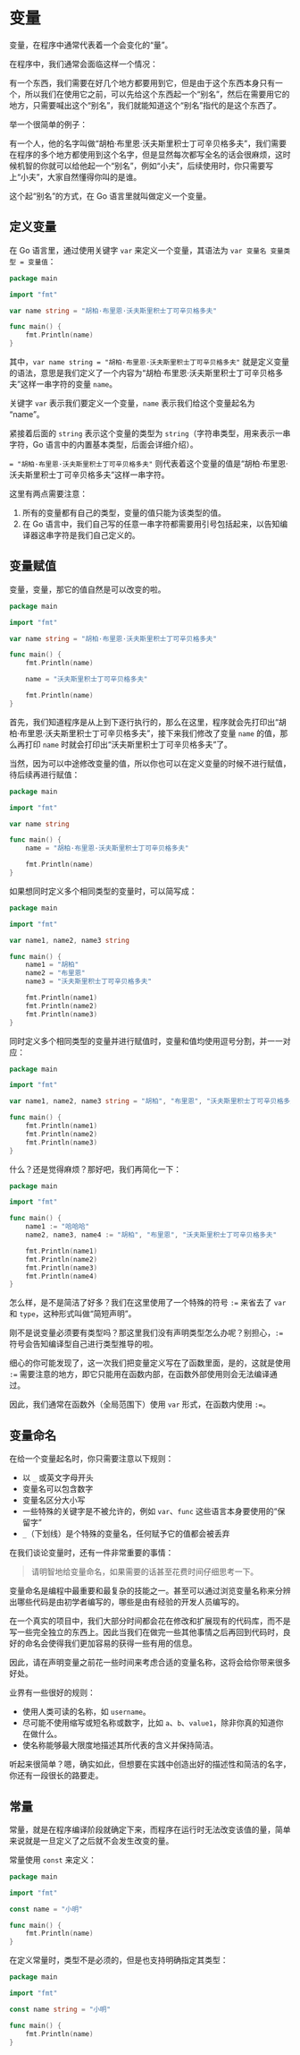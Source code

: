 # 变量

变量，在程序中通常代表着一个会变化的“量”。

在程序中，我们通常会面临这样一个情况：

有一个东西，我们需要在好几个地方都要用到它，但是由于这个东西本身只有一个，所以我们在使用它之前，可以先给这个东西起一个“别名”，然后在需要用它的地方，只需要喊出这个“别名”，我们就能知道这个“别名”指代的是这个东西了。

举一个很简单的例子：

有一个人，他的名字叫做“胡柏·布里恩·沃夫斯里积士丁可辛贝格多夫”，我们需要在程序的多个地方都使用到这个名字，但是显然每次都写全名的话会很麻烦，这时候机智的你就可以给他起一个“别名”，例如“小夫”，后续使用时，你只需要写上“小夫”，大家自然懂得你叫的是谁。

这个起“别名”的方式，在 Go 语言里就叫做定义一个变量。

## 定义变量

在 Go 语言里，通过使用关键字 `var` 来定义一个变量，其语法为 `var 变量名 变量类型 = 变量值`：

```go
package main

import "fmt"

var name string = "胡柏·布里恩·沃夫斯里积士丁可辛贝格多夫"

func main() {
	fmt.Println(name)
}
```

其中，`var name string = "胡柏·布里恩·沃夫斯里积士丁可辛贝格多夫"` 就是定义变量的语法，意思是我们定义了一个内容为“胡柏·布里恩·沃夫斯里积士丁可辛贝格多夫”这样一串字符的变量 `name`。

关键字 `var` 表示我们要定义一个变量，`name` 表示我们给这个变量起名为 “name”。

紧接着后面的 `string` 表示这个变量的类型为 `string`（字符串类型，用来表示一串字符，Go 语言中的内置基本类型，后面会详细介绍）。

`= "胡柏·布里恩·沃夫斯里积士丁可辛贝格多夫"` 则代表着这个变量的值是“胡柏·布里恩·沃夫斯里积士丁可辛贝格多夫”这样一串字符。

这里有两点需要注意：

1. 所有的变量都有自己的类型，变量的值只能为该类型的值。
2. 在 Go 语言中，我们自己写的任意一串字符都需要用引号包括起来，以告知编译器这串字符是我们自己定义的。

## 变量赋值

变量，变量，那它的值自然是可以改变的啦。

```go
package main

import "fmt"

var name string = "胡柏·布里恩·沃夫斯里积士丁可辛贝格多夫"

func main() {
	fmt.Println(name)

	name = "沃夫斯里积士丁可辛贝格多夫"

	fmt.Println(name)
}
```

首先，我们知道程序是从上到下逐行执行的，那么在这里，程序就会先打印出“胡柏·布里恩·沃夫斯里积士丁可辛贝格多夫”，接下来我们修改了变量 `name` 的值，那么再打印 `name` 时就会打印出“沃夫斯里积士丁可辛贝格多夫”了。

当然，因为可以中途修改变量的值，所以你也可以在定义变量的时候不进行赋值，待后续再进行赋值：

```go
package main

import "fmt"

var name string

func main() {
	name = "胡柏·布里恩·沃夫斯里积士丁可辛贝格多夫"

	fmt.Println(name)
}
```

如果想同时定义多个相同类型的变量时，可以简写成：

```go
package main

import "fmt"

var name1, name2, name3 string

func main() {
	name1 = "胡柏"
	name2 = "布里恩"
	name3 = "沃夫斯里积士丁可辛贝格多夫"

	fmt.Println(name1)
	fmt.Println(name2)
	fmt.Println(name3)
}
```

同时定义多个相同类型的变量并进行赋值时，变量和值均使用逗号分割，并一一对应：

```go
package main

import "fmt"

var name1, name2, name3 string = "胡柏", "布里恩", "沃夫斯里积士丁可辛贝格多夫"

func main() {
	fmt.Println(name1)
	fmt.Println(name2)
	fmt.Println(name3)
}
```

什么？还是觉得麻烦？那好吧，我们再简化一下：

```go
package main

import "fmt"

func main() {
	name1 := "哈哈哈"
	name2, name3, name4 := "胡柏", "布里恩", "沃夫斯里积士丁可辛贝格多夫"

	fmt.Println(name1)
	fmt.Println(name2)
	fmt.Println(name3)
	fmt.Println(name4)
}
```

怎么样，是不是简洁了好多？我们在这里使用了一个特殊的符号 `:=` 来省去了 `var` 和 `type`，这种形式叫做“简短声明”。

刚不是说变量必须要有类型吗？那这里我们没有声明类型怎么办呢？别担心，`:=` 符号会告知编译型自己进行类型推导的啦。

细心的你可能发现了，这一次我们把变量定义写在了函数里面，是的，这就是使用 `:=` 需要注意的地方，即它只能用在函数内部，在函数外部使用则会无法编译通过。

因此，我们通常在函数外（全局范围下）使用 `var` 形式，在函数内使用 `:=`。

## 变量命名

在给一个变量起名时，你只需要注意以下规则：

- 以 `_` 或英文字母开头
- 变量名可以包含数字
- 变量名区分大小写
- 一些特殊的关键字是不被允许的，例如 `var`、`func` 这些语言本身要使用的“保留字”
- `_`（下划线）是个特殊的变量名，任何赋予它的值都会被丢弃

在我们谈论变量时，还有一件非常重要的事情：

> 请明智地给变量命名，如果需要的话甚至花费时间仔细思考一下。

变量命名是编程中最重要和最复杂的技能之一。甚至可以通过浏览变量名称来分辨出哪些代码是由初学者编写的，哪些是由有经验的开发人员编写的。

在一个真实的项目中，我们大部分时间都会花在修改和扩展现有的代码库，而不是写一些完全独立的东西上。因此当我们在做完一些其他事情之后再回到代码时，良好的命名会使得我们更加容易的获得一些有用的信息。

因此，请在声明变量之前花一些时间来考虑合适的变量名称，这将会给你带来很多好处。

业界有一些很好的规则：

- 使用人类可读的名称，如 `username`。
- 尽可能不使用缩写或短名称或数字，比如 `a`、`b`、`value1`，除非你真的知道你在做什么。
- 使名称能够最大限度地描述其所代表的含义并保持简洁。

听起来很简单？嗯，确实如此，但想要在实践中创造出好的描述性和简洁的名字，你还有一段很长的路要走。

## 常量

常量，就是在程序编译阶段就确定下来，而程序在运行时无法改变该值的量，简单来说就是一旦定义了之后就不会发生改变的量。

常量使用 `const` 来定义：

```go
package main

import "fmt"

const name = "小明"

func main() {
	fmt.Println(name)
}
```

在定义常量时，类型不是必须的，但是也支持明确指定其类型：

```go
package main

import "fmt"

const name string = "小明"

func main() {
	fmt.Println(name)
}
```
